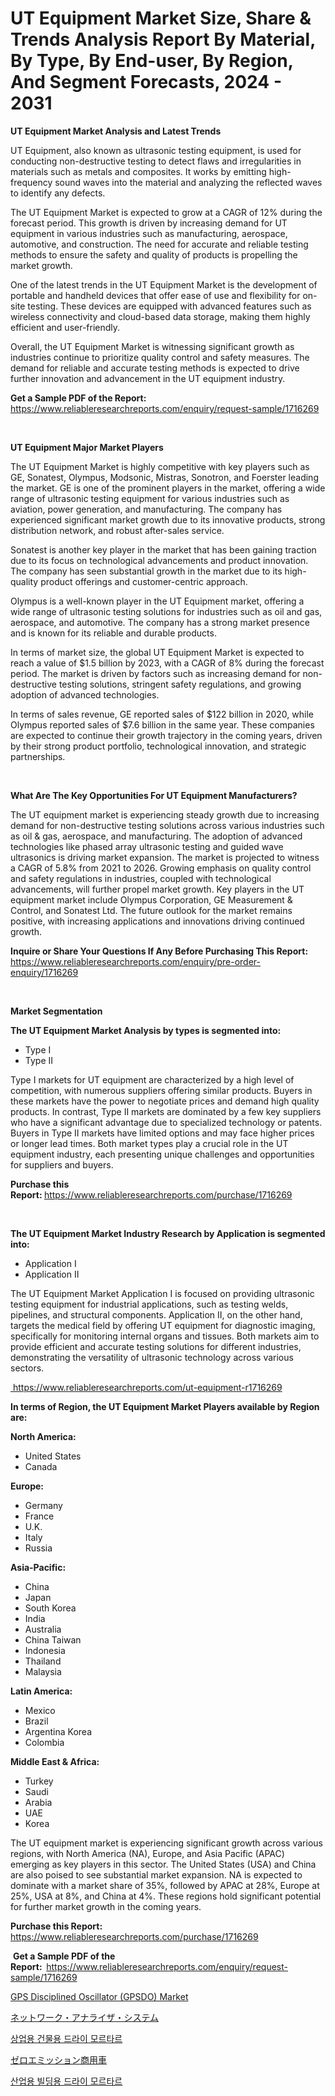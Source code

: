 <p><h1>UT Equipment Market Size, Share & Trends Analysis Report By Material, By Type, By End-user, By Region, And Segment Forecasts, 2024 - 2031</h1></p><p><strong>UT Equipment Market Analysis and Latest Trends</strong></p>
<p><p>UT Equipment, also known as ultrasonic testing equipment, is used for conducting non-destructive testing to detect flaws and irregularities in materials such as metals and composites. It works by emitting high-frequency sound waves into the material and analyzing the reflected waves to identify any defects.</p><p>The UT Equipment Market is expected to grow at a CAGR of 12% during the forecast period. This growth is driven by increasing demand for UT equipment in various industries such as manufacturing, aerospace, automotive, and construction. The need for accurate and reliable testing methods to ensure the safety and quality of products is propelling the market growth.</p><p>One of the latest trends in the UT Equipment Market is the development of portable and handheld devices that offer ease of use and flexibility for on-site testing. These devices are equipped with advanced features such as wireless connectivity and cloud-based data storage, making them highly efficient and user-friendly.</p><p>Overall, the UT Equipment Market is witnessing significant growth as industries continue to prioritize quality control and safety measures. The demand for reliable and accurate testing methods is expected to drive further innovation and advancement in the UT equipment industry.</p></p>
<p><strong>Get a Sample PDF of the Report:&nbsp;</strong> <a href="https://www.reliableresearchreports.com/enquiry/request-sample/1716269">https://www.reliableresearchreports.com/enquiry/request-sample/1716269</a></p>
<p>&nbsp;</p>
<p><strong>UT Equipment Major Market Players</strong></p>
<p><p>The UT Equipment Market is highly competitive with key players such as GE, Sonatest, Olympus, Modsonic, Mistras, Sonotron, and Foerster leading the market. GE is one of the prominent players in the market, offering a wide range of ultrasonic testing equipment for various industries such as aviation, power generation, and manufacturing. The company has experienced significant market growth due to its innovative products, strong distribution network, and robust after-sales service.</p><p>Sonatest is another key player in the market that has been gaining traction due to its focus on technological advancements and product innovation. The company has seen substantial growth in the market due to its high-quality product offerings and customer-centric approach.</p><p>Olympus is a well-known player in the UT Equipment market, offering a wide range of ultrasonic testing solutions for industries such as oil and gas, aerospace, and automotive. The company has a strong market presence and is known for its reliable and durable products.</p><p>In terms of market size, the global UT Equipment Market is expected to reach a value of $1.5 billion by 2023, with a CAGR of 8% during the forecast period. The market is driven by factors such as increasing demand for non-destructive testing solutions, stringent safety regulations, and growing adoption of advanced technologies.</p><p>In terms of sales revenue, GE reported sales of $122 billion in 2020, while Olympus reported sales of $7.6 billion in the same year. These companies are expected to continue their growth trajectory in the coming years, driven by their strong product portfolio, technological innovation, and strategic partnerships.</p></p>
<p>&nbsp;</p>
<p><strong>What Are The Key Opportunities For UT Equipment Manufacturers?</strong></p>
<p><p>The UT equipment market is experiencing steady growth due to increasing demand for non-destructive testing solutions across various industries such as oil & gas, aerospace, and manufacturing. The adoption of advanced technologies like phased array ultrasonic testing and guided wave ultrasonics is driving market expansion. The market is projected to witness a CAGR of 5.8% from 2021 to 2026. Growing emphasis on quality control and safety regulations in industries, coupled with technological advancements, will further propel market growth. Key players in the UT equipment market include Olympus Corporation, GE Measurement & Control, and Sonatest Ltd. The future outlook for the market remains positive, with increasing applications and innovations driving continued growth.</p></p>
<p><strong>Inquire or Share Your Questions If Any Before Purchasing This Report:</strong> <a href="https://www.reliableresearchreports.com/enquiry/pre-order-enquiry/1716269">https://www.reliableresearchreports.com/enquiry/pre-order-enquiry/1716269</a></p>
<p>&nbsp;</p>
<p><strong>Market Segmentation</strong></p>
<p><strong>The UT Equipment Market Analysis by types is segmented into:</strong></p>
<p><ul><li>Type I</li><li>Type II</li></ul></p>
<p><p>Type I markets for UT equipment are characterized by a high level of competition, with numerous suppliers offering similar products. Buyers in these markets have the power to negotiate prices and demand high quality products. In contrast, Type II markets are dominated by a few key suppliers who have a significant advantage due to specialized technology or patents. Buyers in Type II markets have limited options and may face higher prices or longer lead times. Both market types play a crucial role in the UT equipment industry, each presenting unique challenges and opportunities for suppliers and buyers.</p></p>
<p><strong>Purchase this Report:&nbsp;</strong><a href="https://www.reliableresearchreports.com/purchase/1716269">https://www.reliableresearchreports.com/purchase/1716269</a></p>
<p>&nbsp;</p>
<p><strong>The UT Equipment Market Industry Research by Application is segmented into:</strong></p>
<p><ul><li>Application I</li><li>Application II</li></ul></p>
<p><p>The UT Equipment Market Application I is focused on providing ultrasonic testing equipment for industrial applications, such as testing welds, pipelines, and structural components. Application II, on the other hand, targets the medical field by offering UT equipment for diagnostic imaging, specifically for monitoring internal organs and tissues. Both markets aim to provide efficient and accurate testing solutions for different industries, demonstrating the versatility of ultrasonic technology across various sectors.</p></p>
<p><a href="https://www.reliableresearchreports.com/ut-equipment-r1716269">&nbsp;https://www.reliableresearchreports.com/ut-equipment-r1716269</a></p>
<p><strong>In terms of Region, the UT Equipment Market Players available by Region are:</strong></p>
<p>
    <p> <strong> North America: </strong>
        <ul>
            <li>United States</li>
            <li>Canada</li>
        </ul>
        </p> 
    <p> <strong> Europe: </strong>
        <ul>
            <li>Germany</li>
            <li>France</li>
            <li>U.K.</li>
            <li>Italy</li>
            <li>Russia</li>
        </ul>
        </p> 
    <p> <strong> Asia-Pacific: </strong>
        <ul>
            <li>China</li>
            <li>Japan</li>
            <li>South Korea</li>
            <li>India</li>
            <li>Australia</li>
            <li>China Taiwan</li>
            <li>Indonesia</li>
            <li>Thailand</li>
            <li>Malaysia</li>
        </ul>
        </p> 
    <p> <strong> Latin America: </strong>
        <ul>
            <li>Mexico</li>
            <li>Brazil</li>
            <li>Argentina Korea</li>
            <li>Colombia</li>
        </ul>
        </p> 
    <p> <strong> Middle East & Africa: </strong>
        <ul>
            <li>Turkey</li>
            <li>Saudi</li>
            <li>Arabia</li>
            <li>UAE</li>
            <li>Korea</li>
        </ul>
    </p>
    </p>
<p><p>The UT equipment market is experiencing significant growth across various regions, with North America (NA), Europe, and Asia Pacific (APAC) emerging as key players in this sector. The United States (USA) and China are also poised to see substantial market expansion. NA is expected to dominate with a market share of 35%, followed by APAC at 28%, Europe at 25%, USA at 8%, and China at 4%. These regions hold significant potential for further market growth in the coming years.</p></p>
<p><strong>Purchase this Report: </strong><a href="https://www.reliableresearchreports.com/purchase/1716269">https://www.reliableresearchreports.com/purchase/1716269</a></p>
<p>&nbsp;<strong>Get a Sample PDF of the Report:&nbsp;&nbsp;</strong><a href="https://www.reliableresearchreports.com/enquiry/request-sample/1716269">https://www.reliableresearchreports.com/enquiry/request-sample/1716269</a></p>
<p><strong></strong></p>
<p><p><a href="https://github.com/johnbach50/Market-Research-Report-List-3/blob/main/gps-disciplined-oscillator-gpsdo-market.md">GPS Disciplined Oscillator (GPSDO) Market</a></p><p><a href="https://github.com/DanykaKilback/Market-Research-Report-List-1/blob/main/4908789113810.md">ネットワーク・アナライザ・システム</a></p><p><a href="https://github.com/LoganRew1964/Market-Research-Report-List-1/blob/main/5288432107809.md">상업용 건물용 드라이 모르타르</a></p><p><a href="https://github.com/RandallRunte2023/Market-Research-Report-List-1/blob/main/7462797113809.md">ゼロエミッション商用車</a></p><p><a href="https://github.com/akzkkws047661437/Market-Research-Report-List-2/blob/main/1414108107810.md">산업용 빌딩용 드라이 모르타르</a></p></p>